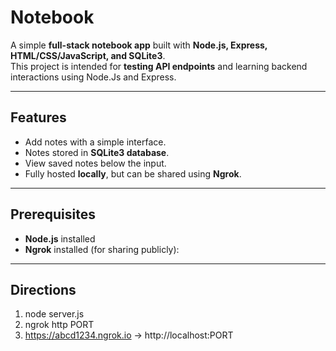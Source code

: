 
# Notebook

A simple **full-stack notebook app** built with **Node.js, Express, HTML/CSS/JavaScript, and SQLite3**.  
This project is intended for **testing API endpoints** and learning backend interactions using Node.Js and Express.

---

## Features

- Add notes with a simple interface.
- Notes stored in **SQLite3 database**.
- View saved notes below the input.
- Fully hosted **locally**, but can be shared using **Ngrok**.

---

## Prerequisites

- **Node.js** installed
- **Ngrok** installed (for sharing publicly):

---

## Directions

1. node server.js 
2. ngrok http PORT
3. https://abcd1234.ngrok.io -> http://localhost:PORT
